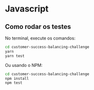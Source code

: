 # Javascript
## Como rodar os testes

No terminal, execute os comandos:

```bash
cd customer-success-balancing-challenge
yarn
yarn test
```

Ou usando o NPM:

```bash
cd customer-success-balancing-challenge
npm install
npm test
```
